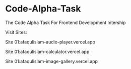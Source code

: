 # Code-Alpha-Task
The  Code Alpha Task For Frontend Development Intership

Visit Sites:

Site 01:afaqulislam-audio-player.vercel.app

Site 01:afaqulislam-calculator.vercel.app

Site 01:afaqulislam-image-gallery.vercel.app
